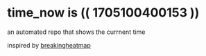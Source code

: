 # time_now is (( 1705100400153 ))

an automated repo that shows the currnent time

inspired by [breakingheatmap](https://github.com/breakingheatmap/breakingheatmap)